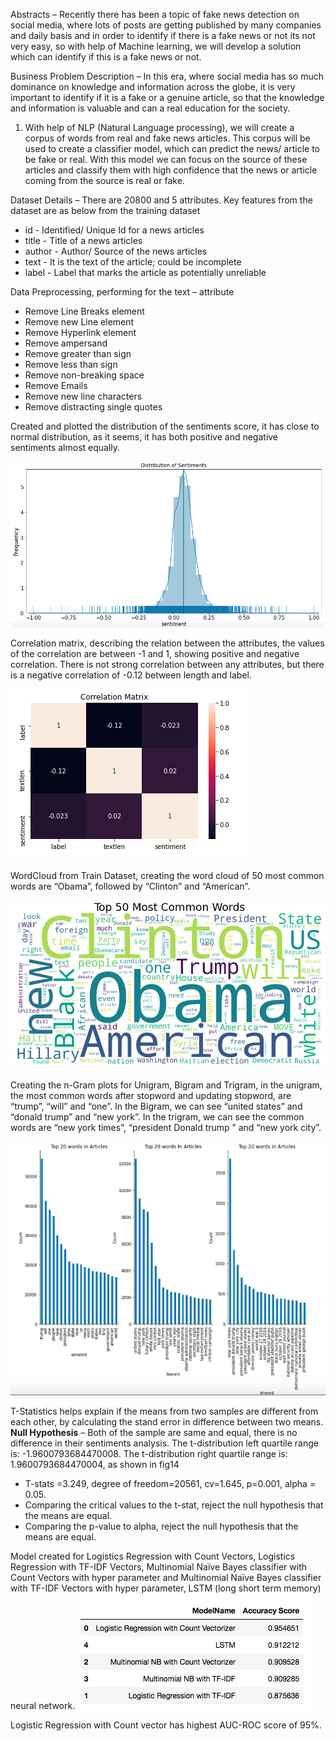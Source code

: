 Abstracts – Recently there has been a topic of fake news detection on social media, where lots of posts are getting published by many companies and daily basis and in order to identify if there is a fake news or not its not very easy, so with help of Machine learning, we will develop a solution which can identify if this is a fake news or not.

Business Problem Description – In this era, where social media has so much dominance on knowledge and information across the globe, it is very important to identify if it is a fake or a genuine article, so that the knowledge and information is valuable and can a real education for the society.
1. With help of NLP (Natural Language processing), we will create a corpus of words from real and fake news articles. This corpus will be used to create a classifier model, which can predict the news/ article to be fake or real. With this model we can focus on the source of these articles and classify them with high confidence that the news or article coming from the source is real or fake.

Dataset Details – 
There are 20800 and 5 attributes. Key features from the dataset are as below from the training dataset

* id - Identified/ Unique Id for a news articles
* title - Title of a news articles
* author - Author/ Source of the news articles
* text - It is the text of the article; could be incomplete
* label - Label that marks the article as potentially unreliable

Data Preprocessing, performing for the text – attribute
* Remove Line Breaks element
* Remove new Line element
* Remove Hyperlink element
* Remove ampersand
* Remove greater than sign
* Remove less than sign
* Remove non-breaking space
* Remove Emails
* Remove new line characters
* Remove distracting single quotes

Created and plotted the distribution of the sentiments score, it has close to normal distribution, as it seems, it has both positive and negative sentiments almost equally.

![fig9_sentimentsdis](/Images/fig9_sentimentsdis.png)

Correlation matrix, describing the relation between the attributes, the values of the correlation are between -1 and 1, showing positive and negative correlation. There is not strong correlation between any attributes, but there is a negative correlation of -0.12 between length and label.

![fig11cor](/Images/fig11cor.png)

WordCloud from Train Dataset, creating the word cloud of 50 most common words are “Obama”, followed by “Clinton” and “American”.

![fig12wc](/Images/fig12wc.png)

Creating the n-Gram plots for Unigram, Bigram and Trigram, in the unigram, the most common words after stopword and updating stopword, are “trump”, “will” and “one”. In the Bigram, we can see “united states” and “donald trump” and “new york”. In the trigram, we can see the common words are “new york times”, “president Donald trump ” and “new york city”.

![fig14ngwo](/Images/fig14ngwo.png)

T-Statistics helps explain if the means from two samples are different from each other, by calculating the stand error in difference between two means. 
**Null Hypothesis** – Both of the sample are same and equal, there is no difference in their sentiments analysis.
The t-distribution left quartile range is: -1.9600793684470008. The t-distribution right quartile range is: 1.9600793684470004, as shown in fig14

* T-stats =3.249, degree of freedom=20561, cv=1.645, p=0.001, alpha = 0.05.  
* Comparing the critical values to the t-stat, reject the null hypothesis that the means are equal.  
* Comparing the p-value to alpha, reject the null hypothesis that the means are equal. 

Model created for Logistics Regression with Count Vectors, Logistics Regression with TF-IDF Vectors, Multinomial Naïve Bayes classifier with Count Vectors with hyper parameter and Multinomial Naïve Bayes classifier with TF-IDF Vectors with hyper parameter, LSTM (long short term memory) neural network.
![fig16tablescore](/Images/fig16tablescore.png)

Logistic Regression with Count vector has highest AUC-ROC score of 95%.




